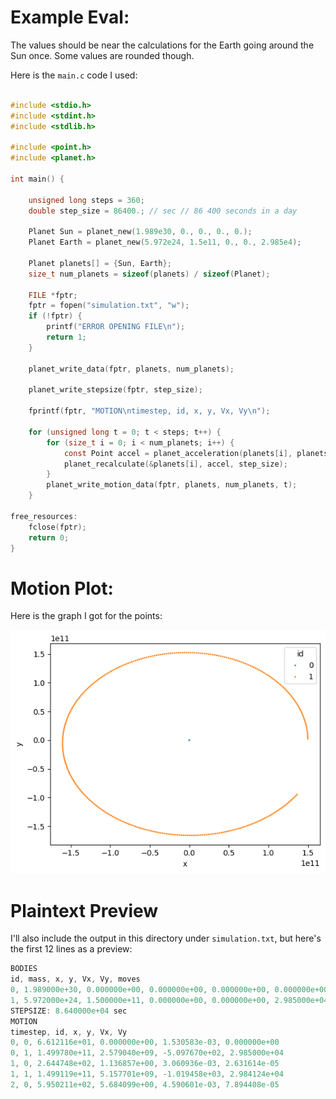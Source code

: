 # Example Eval:

The values should be near the calculations for
the Earth going around the Sun once. Some 
values are rounded though.

Here is the `main.c` code I used:

```c

#include <stdio.h>
#include <stdint.h>
#include <stdlib.h>

#include <point.h>
#include <planet.h>

int main() {

    unsigned long steps = 360;
    double step_size = 86400.; // sec // 86 400 seconds in a day 

    Planet Sun = planet_new(1.989e30, 0., 0., 0., 0.);
    Planet Earth = planet_new(5.972e24, 1.5e11, 0., 0., 2.985e4);

    Planet planets[] = {Sun, Earth};
    size_t num_planets = sizeof(planets) / sizeof(Planet);

    FILE *fptr;
    fptr = fopen("simulation.txt", "w");
    if (!fptr) {
        printf("ERROR OPENING FILE\n");
        return 1;
    }

    planet_write_data(fptr, planets, num_planets);
    
    planet_write_stepsize(fptr, step_size);

    fprintf(fptr, "MOTION\ntimestep, id, x, y, Vx, Vy\n");
    
    for (unsigned long t = 0; t < steps; t++) {
        for (size_t i = 0; i < num_planets; i++) {
            const Point accel = planet_acceleration(planets[i], planets, num_planets);
            planet_recalculate(&planets[i], accel, step_size);
        }
        planet_write_motion_data(fptr, planets, num_planets, t);
    }
    
free_resources:
    fclose(fptr);
    return 0;
}
```

# Motion Plot:

Here is the graph I got for the points:

![image](graph.png "Positions Over Time")

# Plaintext Preview

I'll also include the output in this directory under `simulation.txt`, but here's the first 12 lines as a preview:


```h
BODIES
id, mass, x, y, Vx, Vy, moves
0, 1.989000e+30, 0.000000e+00, 0.000000e+00, 0.000000e+00, 0.000000e+00, 1
1, 5.972000e+24, 1.500000e+11, 0.000000e+00, 0.000000e+00, 2.985000e+04, 1
STEPSIZE: 8.640000e+04 sec
MOTION
timestep, id, x, y, Vx, Vy
0, 0, 6.612116e+01, 0.000000e+00, 1.530583e-03, 0.000000e+00
0, 1, 1.499780e+11, 2.579040e+09, -5.097670e+02, 2.985000e+04
1, 0, 2.644748e+02, 1.136857e+00, 3.060936e-03, 2.631614e-05
1, 1, 1.499119e+11, 5.157701e+09, -1.019458e+03, 2.984124e+04
2, 0, 5.950211e+02, 5.684099e+00, 4.590601e-03, 7.894408e-05
```